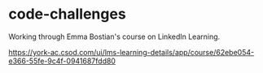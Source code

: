# code-challenges
Working through Emma Bostian's course on LinkedIn Learning.

https://york-ac.csod.com/ui/lms-learning-details/app/course/62ebe054-e366-55fe-9c4f-0941687fdd80
